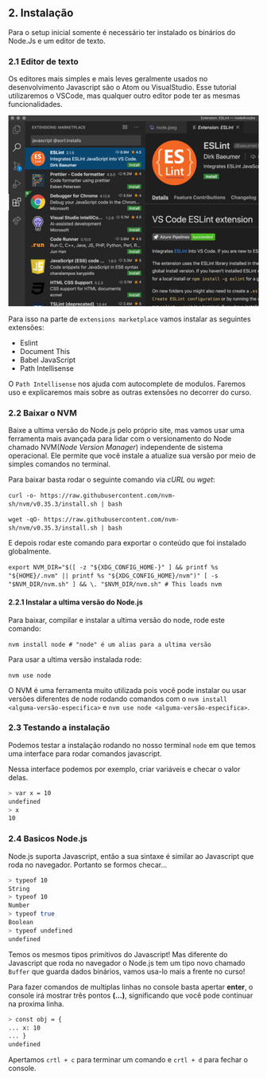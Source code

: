 ## 2. Instalação

Para o setup inicial somente é necessário ter instalado os binários do Node.Js e um editor de texto.

### 2.1 Editor de texto

Os editores mais simples e mais leves geralmente usados no desenvolvimento Javascript são o Atom ou VisualStudio. Esse tutorial utilizaremos o VSCode, mas qualquer outro editor pode ter as mesmas funcionalidades.

<p align="center">
  <a><img src="../../assets/1-primeiros-passos/vscode-extensions.png" alt="Logo"></a>
</p>

Para isso na parte de `extensions marketplace` vamos instalar as seguintes extensões:
- Eslint
- Document This
- Babel JavaScript
- Path Intellisense

O `Path Intellisense` nos ajuda com autocomplete de modulos. Faremos uso e explicaremos mais sobre as outras extensões no decorrer do curso.

### 2.2 Baixar o NVM
Baixe a ultima versão do Node.js pelo próprio site, mas vamos usar uma ferramenta mais avançada para lidar com o versionamento do Node chamado NVM(_Node Version Manager_) independente de sistema operacional. Ele permite que você instale a atualize sua versão por meio de simples comandos no terminal.

Para baixar basta rodar o seguinte comando via _cURL_ ou _wget_:

`curl -o- https://raw.githubusercontent.com/nvm-sh/nvm/v0.35.3/install.sh | bash`


`wget -qO- https://raw.githubusercontent.com/nvm-sh/nvm/v0.35.3/install.sh | bash`

E depois rodar este comando para exportar o conteúdo que foi instalado globalmente.


`export NVM_DIR="$([ -z "${XDG_CONFIG_HOME-}" ] && printf %s "${HOME}/.nvm" || printf %s "${XDG_CONFIG_HOME}/nvm")" [ -s "$NVM_DIR/nvm.sh" ] && \. "$NVM_DIR/nvm.sh" # This loads nvm`

#### 2.2.1 Instalar a ultima versão do Node.js

Para baixar, compilar e instalar a ultima versão do node, rode este comando:


`nvm install node # "node" é um alias para a ultima versão`

Para usar a ultima versão instalada rode:


`nvm use node`

O NVM é uma ferramenta muito utilizada pois você pode instalar ou usar versões diferentes de node rodando comandos com o `nvm install <alguma-versão-especifica>` e `nvm use node <alguma-versão-especifica>`.

### 2.3 Testando a instalação

Podemos testar a instalação rodando no nosso terminal `node` em que temos uma interface para rodar comandos javascript.

Nessa interface podemos por exemplo, criar variáveis e checar o valor delas.
```bash
> var x = 10
undefined
> x
10
```

### 2.4 Basicos Node.js

Node.js suporta Javascript, então a sua sintaxe é similar ao Javascript que roda no navegador. Portanto se formos checar...

```bash
> typeof 10
String
> typeof 10
Number
> typeof true
Boolean
> typeof undefined
undefined
```

Temos os mesmos tipos primitivos do Javascript!
Mas diferente do Javascript que roda no navegador o Node.js tem um tipo novo chamado `Buffer` que guarda dados binários, vamos usa-lo mais a frente no curso!

Para fazer comandos de multiplas linhas no console basta apertar **enter**, o console irá mostrar três pontos **(...)**, significando que você pode continuar na proxima linha.

```bash
> const obj = {
... x: 10
... }
undefined
```

Apertamos `crtl + c` para terminar um comando e `crtl + d` para fechar o console.
